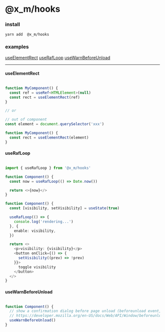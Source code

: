 # @x_m/hooks

### install
```
yarn add  @x_m/hooks
```

### examples

[useElementRect](#useElementRect)
[useRafLoop](#useRafLoop)
[useWarnBeforeUnload](#useWarnBeforeUnload)

---

#### useElementRect

``` typescript

function MyComponent() {
  const ref = useRef<HTMLElement>(null)
  const rect = useElementRect(ref)
}

// or

// out of component
const element = document.querySelector('xxx')

function MyComponent() {
  const rect = useElementRect(element)
}

```

#### useRafLoop

``` typescript react

import { useRafLoop } from '@x_m/hooks'

function Component() {
  const now = useRafLoop(() => Date.now())

  return <>{now}</>
}

function Component() {
  const [visibility, setVisibility] = useState(true)

  useRafLoop(() => {
    console.log('rendering...')
  }, {
    enable: visibility,
  })

  return <>
    <p>visibility: {visibility}</p>
    <button onClick={() => {
      setVisibility((prev) => !prev)
    }}>
      toggle visibility
    </button>
  </>
}

```

#### useWarnBeforeUnload

``` typescript

function Component() {
  // show a confirmation dialog before page unload (beforeunload event, NOT component unload)
  // https://developer.mozilla.org/en-US/docs/Web/API/Window/beforeunload_event
  useWarnBeforeUnload()
}

```
